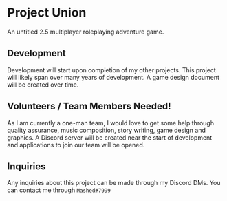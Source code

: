 # Project Union
An untitled 2.5 multiplayer roleplaying adventure game.

## Development
Development will start upon completion of my other projects. This project will likely span over many years of development. A game design document will be created over time.

## Volunteers / Team Members Needed!
As I am currently a one-man team, I would love to get some help through quality assurance, music composition, story writing, game design and graphics. A Discord server will be created near the start of development and applications to join our team will be opened.

## Inquiries
Any inquiries about this project can be made through my Discord DMs. You can contact me through `Mashed#7999`
